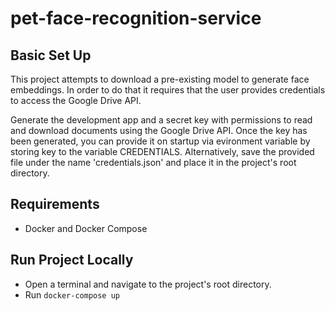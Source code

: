 # pet-face-recognition-service

## Basic Set Up

This project attempts to download a pre-existing model to generate face embeddings. In order to do that
it requires that the user provides credentials to access the Google Drive API.

Generate the development app and a secret key with permissions to read and download documents using
the Google Drive API. Once the key has been generated, you can provide it on startup via evironment variable
by storing key to the variable CREDENTIALS. Alternatively, save the provided file under the name 'credentials.json' and place it in the project's root directory.

## Requirements

- Docker and Docker Compose

## Run Project Locally

- Open a terminal and navigate to the project's root directory. 
- Run `docker-compose up`

